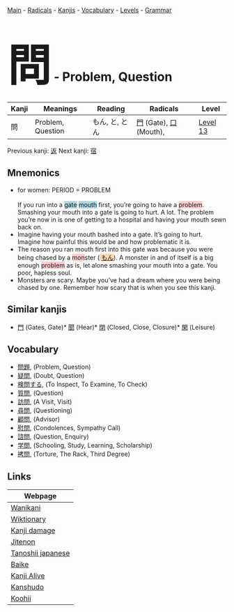 <style> bigfont {font-size: 100px}</style>
[Main](../index.md) -
[Radicals](../radicals.md) -
[Kanjis](../kanjis.md) -
[Vocabulary](../vocabulary.md) -
[Levels](../levels.md) -
[Grammar](../grammar.md)
# <bigfont> 問</bigfont> - Problem, Question 

| Kanji | Meanings | Reading | Radicals | Level |
| --- | --- | --- | --- | --- |
| 問 | Problem, Question | もん, と, とん | [門](../radicals/門.md) (Gate), [口](../radicals/口.md) (Mouth),  | [Level 13](../levels/wk_level13.md) |

Previous kanji: [返](返.md) Next kanji: [宿](宿.md) 

## Mnemonics
 * for women: PERIOD = PROBLEM<br><br>If you run into a <span style="background-color:#ADD8E6"> gate</span> <span style="background-color:#ADD8E6"> mouth</span> first, you’re going to have a <span style="background-color:#ffcccb"> problem</span>. Smashing your mouth into a gate is going to hurt. A lot. The problem you’re now in is one of getting to a hospital and having your mouth sewn back on.
* Imagine having your mouth bashed into a gate. It’s going to hurt. Imagine how painful this would be and how problematic it is.
* The reason you ran mouth first into this gate was because you were being chased by a <span style="background-color:#ffcccb"> mon</span>ster (<span style="background-color:#fed8b1"> [もん](https://jisho.org/search/もん)</span>). A monster in and of itself is a big enough <span style="background-color:#ffcccb"> problem</span> as is, let alone smashing your mouth into a gate. You poor, hapless soul.
* Monsters are scary. Maybe you’ve had a dream where you were being chased by one. Remember how scary that is when you see this kanji.


## Similar kanjis
 * [門](門.md) (Gates, Gate)* [聞](聞.md) (Hear)* [閉](閉.md) (Closed, Close, Closure)* [閑](閑.md) (Leisure)


## Vocabulary
 * [問題](../vocabulary/問.md), (Problem, Question)
* [疑問](../vocabulary/問.md), (Doubt, Question)
* [検問する](../vocabulary/問.md), (To Inspect, To Examine, To Check)
* [質問](../vocabulary/問.md), (Question)
* [訪問](../vocabulary/問.md), (A Visit, Visit)
* [尋問](../vocabulary/問.md), (Questioning)
* [顧問](../vocabulary/問.md), (Advisor)
* [慰問](../vocabulary/問.md), (Condolences, Sympathy Call)
* [諮問](../vocabulary/問.md), (Question, Enquiry)
* [学問](../vocabulary/問.md), (Schooling, Study, Learning, Scholarship)
* [拷問](../vocabulary/問.md), (Torture, The Rack, Third Degree)



## Links 

| Webpage |
| --- |
| [Wanikani          ](https://www.wanikani.com/kanji/問) |
| [Wiktionary        ](https://en.wiktionary.org/wiki/問) |
| [Kanji damage      ](http://www.kanjidamage.com/kanji/search?utf8=✓&q=問) |
| [Jitenon           ](https://jitenon.com/kanji/問) |
| [Tanoshii japanese ](https://www.tanoshiijapanese.com/dictionary/kanji.cfm?k=問) |
| [Baike             ](https://baike.baidu.com/item/問) |
| [Kanji Alive       ](https://app.kanjialive.com/問) |
| [Kanshudo          ](https://www.kanshudo.com/searchmn?q=問) |
| [Koohii            ](https://kanji.koohii.com/study/kanji/問) |
